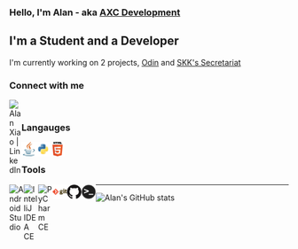 ### Hello, I'm Alan - aka [AXC Development](https://play.google.com/store/apps/developer?id=AXC+Development)

## I'm a Student and a Developer
I'm currently working on 2 projects, [Odin](https://alandaboi.github.io/OdinV4) and [SKK's Secretariat](https://play.google.com/store/apps/details?id=com.axcdevelopment.azurlanesecretary)

### Connect with me

[<img align="left" alt="Alan Xiao | LinkedIn" width="22px" src="https://cdn.jsdelivr.net/npm/simple-icons@v3/icons/linkedin.svg" />][linkedin]


<br />

### Langauges

<img align="left" alt="Java" width="26px" src="https://raw.githubusercontent.com/github/explore/80688e429a7d4ef2fca1e82350fe8e3517d3494d/topics/java/java.png" />
<img align="left" alt="Python 3" width="26px" src="https://raw.githubusercontent.com/github/explore/80688e429a7d4ef2fca1e82350fe8e3517d3494d/topics/python/python.png" />
<img align="left" alt="HTML5" width="26px" src="https://raw.githubusercontent.com/github/explore/80688e429a7d4ef2fca1e82350fe8e3517d3494d/topics/html/html.png" />


<br />

### Tools

<img align="left" alt="Android Studio" width="26px" src="https://2.bp.blogspot.com/-tzm1twY_ENM/XlCRuI0ZkRI/AAAAAAAAOso/BmNOUANXWxwc5vwslNw3WpjrDlgs9PuwQCLcBGAsYHQ/s1600/pasted%2Bimage%2B0.png" />
<img align="left" alt="IntelliJ IDEA CE" width="26px" src="https://resources.jetbrains.com/storage/products/intellij-idea/img/meta/intellij-idea_logo_300x300.png" />
<img align="left" alt="PyCharm CE" width="26px" src="https://resources.jetbrains.com/storage/products/pycharm/img/meta/pycharm_logo_300x300.png" />
<img align="left" alt="Git" width="26px" src="https://raw.githubusercontent.com/github/explore/80688e429a7d4ef2fca1e82350fe8e3517d3494d/topics/git/git.png" />
<img align="left" alt="GitHub" width="26px" src="https://raw.githubusercontent.com/github/explore/78df643247d429f6cc873026c0622819ad797942/topics/github/github.png" />
<img align="left" alt="Terminal" width="26px" src="https://raw.githubusercontent.com/github/explore/80688e429a7d4ef2fca1e82350fe8e3517d3494d/topics/terminal/terminal.png" />

---


![Alan's GitHub stats](https://github-readme-stats.vercel.app/api?username=alandaboi&count_private=true)





[website]: https://alandaboi.github.io
[linkedin]: https://www.linkedin.com/in/alan-xiao-31a1781ab/
